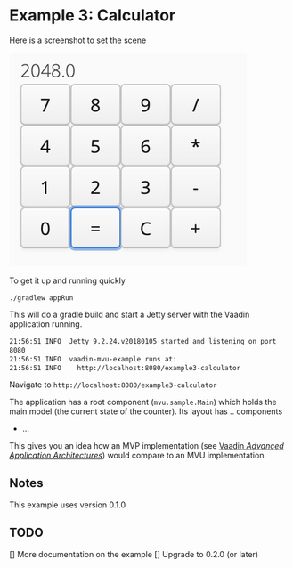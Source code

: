 # Example 3: Calculator

Here is a screenshot to set the scene

![Vaadin MVU Calculator Example](https://github.com/dvekeman/vaadin-mvu/blob/master/examples/example3-calculator/doc/img/vaadin-mvu-example3.png)

To get it up and running quickly

```
./gradlew appRun
```

This will do a gradle build and start a Jetty server with the Vaadin application running.

```
21:56:51 INFO  Jetty 9.2.24.v20180105 started and listening on port 8080
21:56:51 INFO  vaadin-mvu-example runs at:
21:56:51 INFO    http://localhost:8080/example3-calculator
```

Navigate to `http://localhost:8080/example3-calculator`

The application has a root component (`mvu.sample.Main`) which holds the main model (the current state of the counter).
Its layout has .. components

- ...

This gives you an idea how an MVP implementation (see [Vaadin _Advanced Application Architectures_][1]) would compare to an MVU implementation.

## Notes

This example uses version 0.1.0

## TODO

[] More documentation on the example
[] Upgrade to 0.2.0 (or later)

[1]: https://vaadin.com/docs/v8/framework/advanced/advanced-architecture.html

